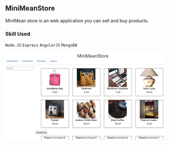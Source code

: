 ## MiniMeanStore

MiniMean store is an web application you can sell and buy products.

### Skill Used
`Node.JS` `Express` `AngularJS` `MongoDB`

<img src="https://github.com/shawnlee5482/MiniMeanStore/blob/master/MiniMean.png">
